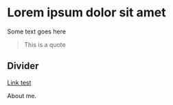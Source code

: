 

# Lorem ipsum dolor sit amet
Some text goes here
> This is a quote

Divider
-----

[Link test](https://fsf.org)

About me.

